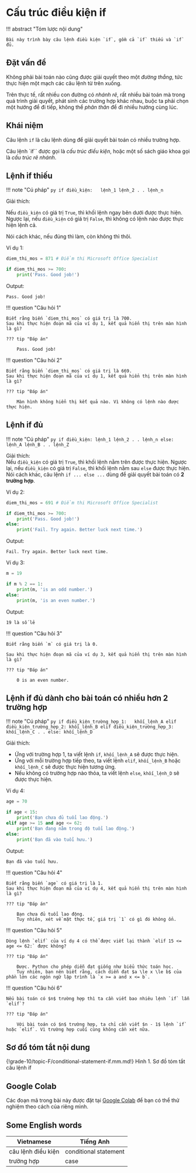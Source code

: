 # Cấu trúc điều kiện if

!!! abstract "Tóm lược nội dung"

    Bài này trình bày câu lệnh điều kiện `if`, gồm cả `if` thiếu và `if` đủ.

## Đặt vấn đề

Không phải bài toán nào cũng được giải quyết theo một *đường thẳng*, tức thực hiện một mạch các câu lệnh từ trên xuống.  

Trên thực tế, rất nhiều con đường có *nhánh rẽ*, rất nhiều bài toán mà trong quá trình giải quyết, phát sinh các trường hợp khác nhau, buộc ta phải chọn một hướng để đi tiếp, không thể *phân thân* để đi nhiều hướng cùng lúc.

## Khái niệm

Câu lệnh `if` là câu lệnh dùng để giải quyết bài toán có nhiều trường hợp.  

Câu lệnh `if`` được gọi là *cấu trúc điều kiện*, hoặc một số sách giáo khoa gọi là *cấu trúc rẽ nhánh*.  

## Lệnh if thiếu

!!! note "Cú pháp"
    ``` py
    if điều_kiện:  
        lệnh_1
        lệnh_2
        .
        .
        lệnh_n
    ```

Giải thích:

Nếu `điều_kiện` có giá trị `True`, thì khối lệnh ngay bên dưới được thực hiện. Ngược lại, nếu `điều_kiện` có giá trị `False`, thì không có lệnh nào được thực hiện lệnh cả.

Nói cách khác, nếu đúng thì làm, còn không thì thôi.

Ví dụ 1:
``` py linenums="1"
diem_thi_mos = 871 # Điểm thi Microsoft Office Specialist

if diem_thi_mos >= 700:
    print('Pass. Good job!')
```

Output:
``` pycon
Pass. Good job!
```

!!! question "Câu hỏi 1"

    Biết rằng biến `diem_thi_mos` có giá trị là 700.  
    Sau khi thực hiện đoạn mã của ví dụ 1, kết quả hiển thị trên màn hình là gì?

    ??? tip "Đáp án"

        Pass. Good job!

!!! question "Câu hỏi 2"

    Biết rằng biến `diem_thi_mos` có giá trị là 669.  
    Sau khi thực hiện đoạn mã của ví dụ 1, kết quả hiển thị trên màn hình là gì?

    ??? tip "Đáp án"

        Màn hình không hiển thị kết quả nào. Vì không có lệnh nào được thực hiện.

## Lệnh if đủ

!!! note "Cú pháp"
    ``` py
    if điều_kiện:
        lệnh_1
        lệnh_2
        .
        .
        lệnh_n
    else:
        lệnh_A
        lệnh_B
        .
        .
        lệnh_Z
    ```

Giải thích:  
Nếu `điều_kiện` có giá trị `True`, thì khối lệnh nằm trên được thực hiện. Ngược lại, nếu `điều_kiện` có giá trị `False`, thì khối lệnh nằm sau `else` được thực hiện.  
Nói cách khác, câu lệnh `if ... else ...` dùng để giải quyết bài toán có **2 trường hợp**.  

Ví dụ 2:
``` py linenums="1"
diem_thi_mos = 691 # Điểm thi Microsoft Office Specialist

if diem_thi_mos >= 700:
    print('Pass. Good job!')
else:
    print('Fail. Try again. Better luck next time.')
```

Output:
``` pycon
Fail. Try again. Better luck next time.
```

Ví dụ 3:
``` py linenums="1"
m = 19

if m % 2 == 1:
    print(m, 'is an odd number.')
else:
    print(m, 'is an even number.')
```

Output:
``` pycon
19 là số lẻ
```

!!! question "Câu hỏi 3"

    Biết rằng biến `m` có giá trị là 0.

    Sau khi thực hiện đoạn mã của ví dụ 3, kết quả hiển thị trên màn hình là gì?

    ??? tip "Đáp án"

        0 is an even number.


## Lệnh if đủ dành cho bài toán có nhiều hơn 2 trường hợp

!!! note "Cú pháp"
    ``` py
    if điều_kiện_trường_hợp_1:  
        khối_lệnh_A
    elif điều_kiện_trường_hợp_2:
        khối_lệnh_B
    elif điều_kiện_trường_hợp_3:
        khối_lệnh_C
    .
    .
    else:
        khối_lệnh_D
    ```

Giải thích:  
- Ứng với trường hợp 1, ta viết lệnh `if`, `khối_lệnh_A` sẽ được thực hiện.  
- Ứng với mỗi trường hợp tiếp theo, ta viết lệnh `elif`, `khối_lệnh_B` hoặc `khối_lệnh_C` sẽ được thực hiện tương ứng.  
- Nếu không có trường hợp nào thỏa, ta viết lệnh  `else`,  `khối_lệnh_D` sẽ được thực hiện.  

Ví dụ 4:
``` py linenums="1"
age = 70

if age < 15:
    print('Bạn chưa đủ tuổi lao động.')
elif age >= 15 and age <= 62:
    print('Bạn đang nằm trong độ tuổi lao động.')
else:
    print('Bạn đã vào tuổi hưu.')
```

Output:
``` pycon
Bạn đã vào tuổi hưu.
```

!!! question "Câu hỏi 4"

    Biết rằng biến `age` có giá trị là 1.  
    Sau khi thực hiện đoạn mã của ví dụ 4, kết quả hiển thị trên màn hình là gì?

    ??? tip "Đáp án"

        Bạn chưa đủ tuổi lao động.  
        Tuy nhiên, xét về mặt thực tế, giá trị `1` có gì đó không ổn.

!!! question "Câu hỏi 5"

    Dòng lệnh `elif` của ví dụ 4 có thể được viết lại thành `elif 15 <= age <= 62:` được không?

    ??? tip "Đáp án"

        Được. Python cho phép diễn đạt giống như biểu thức toán học.  
        Tuy nhiên, bạn nên biết rằng, cách diễn đạt $a \le x \le b$ của phần lớn các ngôn ngữ lập trình là `x >= a and x <= b`.

!!! question "Câu hỏi 6"

    Nếu bài toán có $n$ trường hợp thì ta cần viết bao nhiêu lệnh `if` lẫn `elif`?

    ??? tip "Đáp án"

        Với bài toán có $n$ trường hợp, ta chỉ cần viết $n - 1$ lệnh `if` hoặc `elif`. Vì trường hợp cuối cùng không cần xét nữa.

## Sơ đồ tóm tắt nội dung

{!grade-10/topic-F/conditional-statement-if.mm.md!}
Hình 1. Sơ đồ tóm tắt câu lệnh if

## Google Colab

Các đoạn mã trong bài này được đặt tại <a href="https://colab.research.google.com/drive/1KsgtE-O1YRvLWoczEp3SbYpex7RG_C3K?usp=sharing" target="_blank">Google Colab</a> để bạn có thể thử nghiệm theo cách của riêng mình.

## Some English words

| Vietnamese | Tiếng Anh | 
| --- | --- |
| câu lệnh điều kiện | conditional statement |
| trường hợp | case |